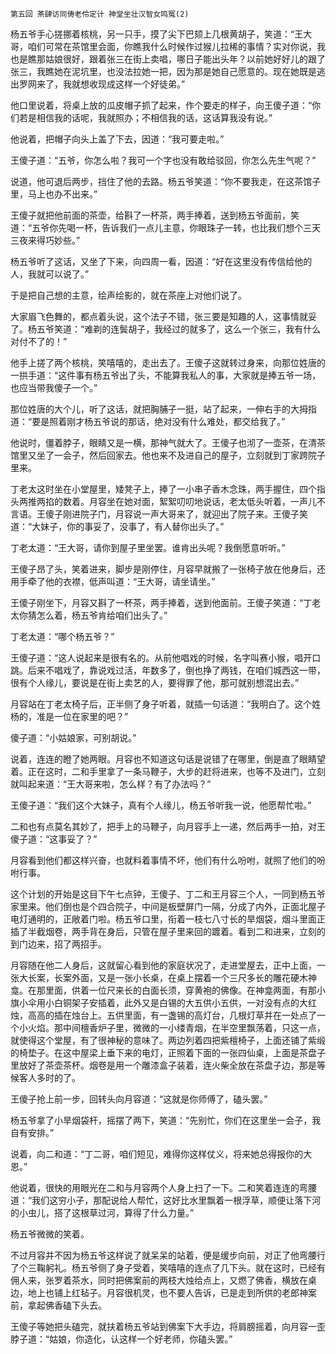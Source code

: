     第五回 茶肆访同俦老伶定计 神堂坐壮汉智女鸣冤(2) 

   杨五爷手心搓挪着核桃，另一只手，摸了尖下巴颏上几根黄胡子，笑道：“王大哥，咱们可常在茶馆里会面，你瞧我什么时候作过猴儿拉稀的事情？实对你说，我也是瞧那姑娘很好，跟着张三在街上卖唱，哪日子能出头年？以前她好好儿的跟了张三，我瞧她在泥坑里，也没法拉她一把，因为那是她自己愿意的。现在她既是逃出罗网来了，我就想收现成这样一个好徒弟。”

   他口里说着，将桌上放的瓜皮帽子抓了起来，作个要走的样子，向王傻子道：“你们若是相信我的话呢，我就照办；不相信我的话，这话算我没有说。”

   他说着，把帽子向头上盖了下去，因道：“我可要走啦。”

   王傻子道：“五爷，你怎么啦？我可一个字也没有敢给驳回，你怎么先生气呢？”

   说道，他可退后两步，挡住了他的去路。杨五爷笑道：“你不要我走，在这茶馆子里，马上也办不出来。”

   王傻子就把他前面的茶壶，给斟了一杯茶，两手捧着，送到杨五爷面前，笑道：“五爷你先喝一杯，告诉我们一点儿主意，你眼珠子一转，也比我们想个三天三夜来得巧妙些。”

   杨五爷听了这话，又坐了下来，向四周一看，因道：“好在这里没有传信给他的人，我就可以说了。”

   于是把自己想的主意，绘声绘影的，就在茶座上对他们说了。

   大家眉飞色舞的，都点着头说，这个法子不错，张三要是知趣的人，这事情就妥了。杨五爷笑道：“难剃的连鬓胡子，我经过的就多了，这么一个张三，我有什么对付不了的！”

   他手上搓了两个核桃，笑嘻嘻的，走出去了。王傻子这就转过身来，向那位姓唐的一拱手道：“这件事有杨五爷出了头，不能算我私人的事，大家就是捧五爷一场，也应当带我傻子一个。”

   那位姓唐的大个儿，听了这话，就把胸脯子一挺，站了起来，一伸右手的大拇指道：“要是照着刚才杨五爷说的那话，绝对没有什么难处，都交给我了。”

   他说时，僵着脖子，眼睛又是一横，那神气就大了。王傻子也沏了一壶茶，在清茶馆里又坐了一会子，然后回家去。他也来不及进自己的屋子，立刻就到丁家跨院子里来。

   丁老太这时坐在小堂屋里，矮凳子上，捧了一小串子香木念珠，两手握住，四个指头两推两掐的数着。月容坐在她对面，絮絮叨叨地说话，老太低头听着，一声儿不言语。王傻子刚进院子门，月容说一声大哥来了，就迎出了院子来。王傻子笑道：“大妹子，你的事妥了，没事了，有人替你出头了。”

   丁老太道：“王大哥，请你到屋子里坐罢。谁肯出头呢？我倒愿意听听。”

   王傻子昂了头，笑着进来，脚步是刚停住，月容早就搬了一张椅子放在他身后，还用手牵了他的衣襟，低声叫道：“王大哥，请坐请坐。”

   王傻子刚坐下，月容又斟了一杯茶，两手捧着，送到他面前。王傻子笑道：“丁老太你猜怎么着，杨五爷肯给咱们出头了。”

   丁老太道：“哪个杨五爷？”

   王傻子道：“这人说起来是很有名的。从前他唱戏的时候，名字叫赛小猴，唱开口跳。后来不唱戏了，靠说戏过活，年数多了，倒也挣了两钱，在咱们城西这一带，很有个人缘儿，要说是在街上卖艺的人，要得罪了他，那可就别想混出去。”

   月容站在丁老太椅子后，正半侧了身子听着，就插一句话道：“我明白了。这个姓杨的，准是一位在家里的吧？”

   傻子道：“小姑娘家，可别胡说。”

   说着，连连的瞪了她两眼。月容也不知道这句话是说错了在哪里，倒是直了眼睛望着。正在这时，二和手里拿了一条马鞭子，大步的赶将进来，也等不及进门，立刻就叫起来道：“王大哥来啦，怎么样？有了办法吗？”

   王傻子道：“我们这个大妹子，真有个人缘儿，杨五爷听我一说，他愿帮忙啦。”

   二和也有点莫名其妙了，把手上的马鞭子，向月容手上一递，然后两手一拍，对王傻子道：“这事妥了？”

   月容看到他们都这样兴奋，也就料着事情不坏，他们有什么吩咐，就照了他们的吩咐行事。

   这个计划的开始是这目下午七点钟，王傻子、丁二和王月容三个人，一同到杨五爷家里来。他们倒也是个四合院子，中间是板壁屏门一隔，分成了内外，正面北屋子电灯通明的，正敞着门啦。杨五爷口里，衔着一枝七八寸长的旱烟袋，烟斗里面正插了半截烟卷，两手背在身后，只管在屋子里来回的踱着。看到二和进来，立刻的到门边来，招了两招手。

   月容随在他二人身后，这就留心看到他的家庭状况了，走进堂屋去，正中上面，一张大长案，长案外面，又是一张小长桌，在桌上摆着一个三尺多长的雕花硬木神龛。在那里面，供着一位尺来长的白面长须，穿黄袍的佛像。在神龛两面，有那小旗小伞用小白铜架子安插着，此外又是白锡的大五供小五供，一对没有点的大红烛，高高的插在烛台上。五供里面，有一盏锡的高灯台，几根灯草并在一处点了一个小火焰。那中间檀香炉子里，微微的一小缕青烟，在半空里飘荡着，只这一点，就使得这个堂屋，有了很神秘的意味了。两边列着四把紫檀椅子，上面还铺了紫缎的椅垫子。在这中屋梁上垂下来的电灯，正照着下面的一张四仙桌，上面是茶盘子里放好了茶壶茶杯。烟卷是用一个雕漆盒子装着，连火柴全放在茶盘子边，那是等候客人多时的了。

   王傻子抢上前一步，回转头向月容道：“这就是你师傅了，磕头罢。”

   杨五爷拿了小旱烟袋杆，摇摆了两下，笑道：“先别忙，你们在这里坐一会子，我自有安排。”

   说着，向二和道：“丁二哥，咱们短见，难得你这样仗义，将来她总得报你的大恩。”

   他说着，很快的用眼光在二和与月容两个人身上扫了一下。二和笑着连连的弯腰道：“我们这穷小子，那配说给人帮忙，这好比水里飘着一根浮草，顺便让落下河的小虫儿，搭了这根草过河，算得了什么力量。”

   杨五爷微微的笑着。

   不过月容并不因为杨五爷这样说了就呆呆的站着，便是缓步向前，对正了他弯腰行了个三鞠躬礼。杨五爷侧了身子受着，笑嘻嘻的连点了几下头。就在这时，已经有佣人来，张罗着茶水，同时把佛案前的两枝大烛给点上，又燃了佛香，横放在桌边，地上也铺上红毡子。月容很机灵，也不要人告诉，已是走到所供的老郎神案前，拿起佛香磕下头去。

   王傻子等她把头磕完，就扶着杨五爷站到佛案下大手边，将肩膀摇着，向月容一歪脖子道：“姑娘，你造化，认这样一个好老师，你磕头罢。”

